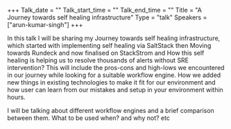 +++
Talk_date = ""
Talk_start_time = ""
Talk_end_time = ""
Title = "A Journey towards self healing infrastructure"
Type = "talk"
Speakers = ["arun-kumar-singh"]
+++

In this talk I will be sharing my Journey towards self healing infrastructure, which started with implementing self healing via SaltStack then Moving towards Rundeck and now finalised on StackStrom and How this self healing is helping us to resolve thousands of alerts without SRE intervention? This will include the pros-cons and high-lows we encountered in our journey while looking for a suitable workflow engine. How we added new things in existing technologies to make it fit for our environment and how user can learn from our mistakes and setup in your environment within hours.

I will be talking about different workflow engines and a brief comparison between them. What to be used when? and why not? etc
